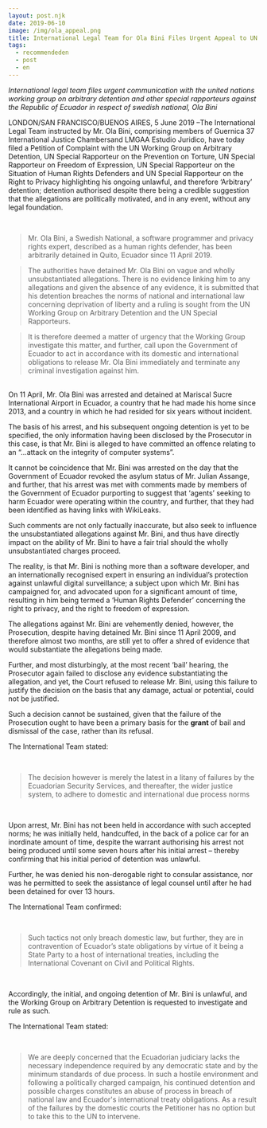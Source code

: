 ```yaml
---
layout: post.njk
date: 2019-06-10
image: /img/ola_appeal.png
title: International Legal Team for Ola Bini Files Urgent Appeal to UN Special Procedures
tags:
  - recommendeden
  - post
  - en
---
```


*International legal team files urgent communication with the united nations working group on arbitrary detention and other special rapporteurs against the Republic of Ecuador in respect of swedish national, Ola Bini*

LONDON/SAN FRANCISCO/BUENOS AIRES, 5 June 2019 –The International Legal Team instructed by Mr. Ola Bini, comprising members of Guernica 37 International Justice Chambersand LMGAA Estudio Juridico, have today filed a Petition of Complaint with the UN Working Group on Arbitrary Detention, UN Special Rapporteur on the Prevention on Torture, UN Special Rapporteur on Freedom of Expression, UN Special Rapporteur on the Situation of Human Rights Defenders and UN Special Rapporteur on the Right to Privacy highlighting his ongoing unlawful, and therefore ‘Arbitrary’ detention; detention authorised despite there being a credible suggestion that the allegations are politically motivated, and in any event, without any legal foundation.

<br>

> Mr. Ola Bini, a Swedish National, a software programmer and privacy rights expert, described as a human rights defender, has been arbitrarily detained in Quito, Ecuador since 11 April 2019.

> The authorities have detained Mr. Ola Bini on vague and wholly unsubstantiated allegations. There is no evidence linking him to any allegations and given the absence of any evidence, it is submitted that his detention breaches the norms of national and international law concerning deprivation of liberty and a ruling is sought from the UN Working Group on Arbitrary Detention and the UN Special Rapporteurs.

> It is therefore deemed a matter of urgency that the Working Group investigate this matter, and further, call upon the Government of Ecuador to act in accordance with its domestic and international obligations to release Mr. Ola Bini immediately and terminate any criminal investigation against him.

<br>
On 11 April, Mr. Ola Bini was arrested and detained at Mariscal Sucre International Airport in Ecuador, a country that he had made his home since 2013, and a country in which he had resided for six years without incident.

The basis of his arrest, and his subsequent ongoing detention is yet to be specified, the only information having been disclosed by the Prosecutor in this case, is that Mr. Bini is alleged to have committed an offence relating to an “…attack on the integrity of computer systems”.

It cannot be coincidence that Mr. Bini was arrested on the day that the Government of Ecuador revoked the asylum status of Mr. Julian Assange, and further, that his arrest was met with comments made by members of the Government of Ecuador purporting to suggest that ‘agents’ seeking to harm Ecuador were operating within the country, and further, that they had been identified as having links with WikiLeaks.

Such comments are not only factually inaccurate, but also seek to influence the unsubstantiated allegations against Mr. Bini, and thus have directly impact on the ability of Mr. Bini to have a fair trial should the wholly unsubstantiated charges proceed.

The reality, is that Mr. Bini is nothing more than a software developer, and an internationally recognised expert in ensuring an individual’s protection against unlawful digital surveillance; a subject upon which Mr. Bini has campaigned for, and advocated upon for a significant amount of time, resulting in him being termed a ‘Human Rights Defender’ concerning the right to privacy, and the right to freedom of expression.

The allegations against Mr. Bini are vehemently denied, however, the Prosecution, despite having detained Mr. Bini since 11 April 2009, and therefore almost two months, are still yet to offer a shred of evidence that would substantiate the allegations being made.

Further, and most disturbingly, at the most recent ‘bail’ hearing, the Prosecutor again failed to disclose any evidence substantiating the allegation, and yet, the Court refused to release Mr. Bini, using this failure to justify the decision on the basis that any damage, actual or potential, could not be justified.

Such a decision cannot be sustained, given that the failure of the Prosecution ought to have been a primary basis for the **grant** of bail and dismissal of the case, rather than its refusal.

The International Team stated:

<br>

> The decision however is merely the latest in a litany of failures by the Ecuadorian Security Services, and thereafter, the wider justice system, to adhere to domestic and international due process norms

<br>

Upon arrest, Mr. Bini has not been held in accordance with such accepted norms; he was initially held, handcuffed, in the back of a police car for an inordinate amount of time, despite the warrant authorising his arrest not being produced until some seven hours after his initial arrest – thereby confirming that his initial period of detention was unlawful.

Further, he was denied his non-derogable right to consular assistance, nor was he permitted to seek the assistance of legal counsel until after he had been detained for over 13 hours.

The International Team confirmed:

<br>

> Such tactics not only breach domestic law, but further, they are in contravention of Ecuador’s state obligations by virtue of it being a State Party to a host of international treaties, including the International Covenant on Civil and Political Rights.

<br>

Accordingly, the initial, and ongoing detention of Mr. Bini is unlawful, and the Working Group on Arbitrary Detention is requested to investigate and rule as such.

The International Team stated:

<br>

> We are deeply concerned that the Ecuadorian judiciary lacks the necessary independence required by any democratic state and by the minimum standards of due process. In such a hostile environment and following a politically charged campaign, his continued detention and possible charges constitutes an abuse of process in breach of national law and Ecuador's international treaty obligations. As a result of the failures by the domestic courts the Petitioner has no option but to take this to the UN to intervene.

